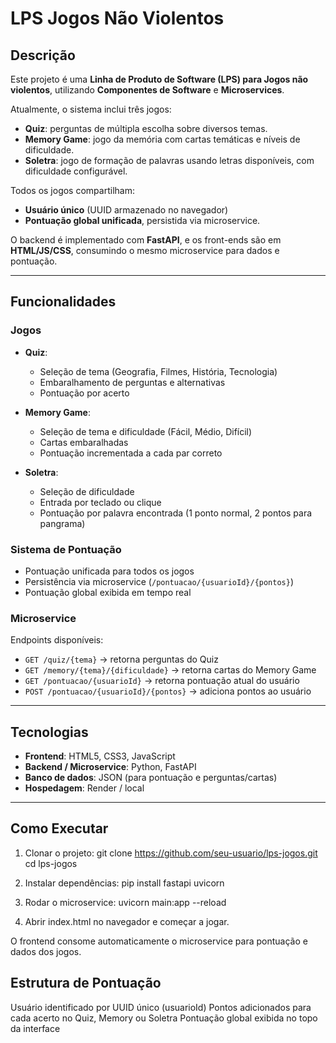# LPS Jogos Não Violentos

## Descrição

Este projeto é uma **Linha de Produto de Software (LPS) para Jogos não violentos**, utilizando **Componentes de Software** e **Microservices**.  

Atualmente, o sistema inclui três jogos:

- **Quiz**: perguntas de múltipla escolha sobre diversos temas.  
- **Memory Game**: jogo da memória com cartas temáticas e níveis de dificuldade.  
- **Soletra**: jogo de formação de palavras usando letras disponíveis, com dificuldade configurável.  

Todos os jogos compartilham:

- **Usuário único** (UUID armazenado no navegador)  
- **Pontuação global unificada**, persistida via microservice.  

O backend é implementado com **FastAPI**, e os front-ends são em **HTML/JS/CSS**, consumindo o mesmo microservice para dados e pontuação.

---

## Funcionalidades

### Jogos

- **Quiz**:  
  - Seleção de tema (Geografia, Filmes, História, Tecnologia)  
  - Embaralhamento de perguntas e alternativas  
  - Pontuação por acerto  

- **Memory Game**:  
  - Seleção de tema e dificuldade (Fácil, Médio, Difícil)  
  - Cartas embaralhadas  
  - Pontuação incrementada a cada par correto  

- **Soletra**:  
  - Seleção de dificuldade  
  - Entrada por teclado ou clique  
  - Pontuação por palavra encontrada (1 ponto normal, 2 pontos para pangrama)  

### Sistema de Pontuação

- Pontuação unificada para todos os jogos  
- Persistência via microservice (`/pontuacao/{usuarioId}/{pontos}`)  
- Pontuação global exibida em tempo real  

### Microservice

Endpoints disponíveis:

- `GET /quiz/{tema}` → retorna perguntas do Quiz  
- `GET /memory/{tema}/{dificuldade}` → retorna cartas do Memory Game  
- `GET /pontuacao/{usuarioId}` → retorna pontuação atual do usuário  
- `POST /pontuacao/{usuarioId}/{pontos}` → adiciona pontos ao usuário  


---

## Tecnologias

- **Frontend**: HTML5, CSS3, JavaScript  
- **Backend / Microservice**: Python, FastAPI  
- **Banco de dados**: JSON (para pontuação e perguntas/cartas)  
- **Hospedagem**: Render / local  

---

## Como Executar

1. Clonar o projeto:
git clone https://github.com/seu-usuario/lps-jogos.git
cd lps-jogos

2. Instalar dependências:
pip install fastapi uvicorn

3. Rodar o microservice:
uvicorn main:app --reload

4. Abrir index.html no navegador e começar a jogar.

O frontend consome automaticamente o microservice para pontuação e dados dos jogos.

## Estrutura de Pontuação
Usuário identificado por UUID único (usuarioId)
Pontos adicionados para cada acerto no Quiz, Memory ou Soletra
Pontuação global exibida no topo da interface
